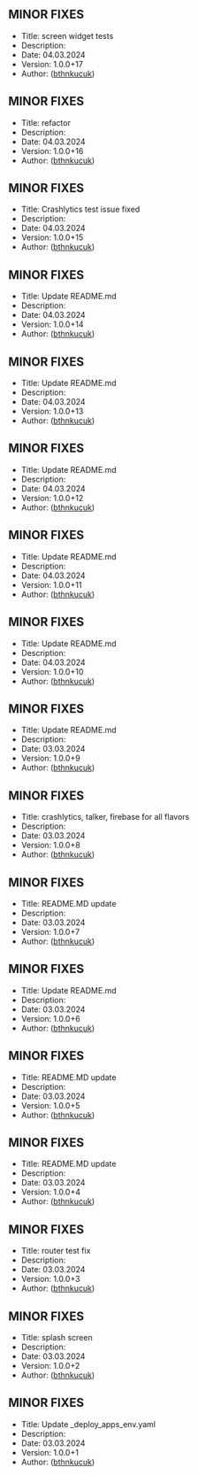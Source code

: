 ## MINOR FIXES
- Title: screen widget tests
- Description: 
- Date: 04.03.2024
- Version: 1.0.0+17
- Author: ([bthnkucuk](https://github.com/bthnkucuk/dementia/commit/2c27ed1))

## MINOR FIXES
- Title: refactor
- Description: 
- Date: 04.03.2024
- Version: 1.0.0+16
- Author: ([bthnkucuk](https://github.com/bthnkucuk/dementia/commit/9c8d2a3))

## MINOR FIXES
- Title: Crashlytics test issue fixed
- Description: 
- Date: 04.03.2024
- Version: 1.0.0+15
- Author: ([bthnkucuk](https://github.com/bthnkucuk/dementia/commit/ad2512c))

## MINOR FIXES
- Title: Update README.md
- Description: 
- Date: 04.03.2024
- Version: 1.0.0+14
- Author: ([bthnkucuk](https://github.com/bthnkucuk/dementia/commit/6b6deab))

## MINOR FIXES
- Title: Update README.md
- Description: 
- Date: 04.03.2024
- Version: 1.0.0+13
- Author: ([bthnkucuk](https://github.com/bthnkucuk/dementia/commit/7cdbd9a))

## MINOR FIXES
- Title: Update README.md
- Description: 
- Date: 04.03.2024
- Version: 1.0.0+12
- Author: ([bthnkucuk](https://github.com/bthnkucuk/dementia/commit/efa4244))

## MINOR FIXES
- Title: Update README.md
- Description: 
- Date: 04.03.2024
- Version: 1.0.0+11
- Author: ([bthnkucuk](https://github.com/bthnkucuk/dementia/commit/244ebb6))

## MINOR FIXES
- Title: Update README.md
- Description: 
- Date: 04.03.2024
- Version: 1.0.0+10
- Author: ([bthnkucuk](https://github.com/bthnkucuk/dementia/commit/dc7a632))

## MINOR FIXES
- Title: Update README.md
- Description: 
- Date: 03.03.2024
- Version: 1.0.0+9
- Author: ([bthnkucuk](https://github.com/bthnkucuk/dementia/commit/39d4592))

## MINOR FIXES
- Title: crashlytics, talker, firebase for all flavors
- Description: 
- Date: 03.03.2024
- Version: 1.0.0+8
- Author: ([bthnkucuk](https://github.com/bthnkucuk/dementia/commit/b402dbd))

## MINOR FIXES
- Title: README.MD update
- Description: 
- Date: 03.03.2024
- Version: 1.0.0+7
- Author: ([bthnkucuk](https://github.com/bthnkucuk/dementia/commit/8627eb9))

## MINOR FIXES
- Title: Update README.md
- Description: 
- Date: 03.03.2024
- Version: 1.0.0+6
- Author: ([bthnkucuk](https://github.com/bthnkucuk/dementia/commit/f7034e4))

## MINOR FIXES
- Title: README.MD update
- Description: 
- Date: 03.03.2024
- Version: 1.0.0+5
- Author: ([bthnkucuk](https://github.com/bthnkucuk/dementia/commit/2b89995))

## MINOR FIXES
- Title: README.MD update
- Description: 
- Date: 03.03.2024
- Version: 1.0.0+4
- Author: ([bthnkucuk](https://github.com/bthnkucuk/dementia/commit/e31dcc4))

## MINOR FIXES
- Title: router test fix
- Description: 
- Date: 03.03.2024
- Version: 1.0.0+3
- Author: ([bthnkucuk](https://github.com/bthnkucuk/dementia/commit/7499c23))

## MINOR FIXES
- Title: splash screen
- Description: 
- Date: 03.03.2024
- Version: 1.0.0+2
- Author: ([bthnkucuk](https://github.com/bthnkucuk/dementia/commit/dcaa776))

## MINOR FIXES
- Title: Update _deploy_apps_env.yaml
- Description: 
- Date: 03.03.2024
- Version: 1.0.0+1
- Author: ([bthnkucuk](https://github.com/bthnkucuk/dementia/commit/b0265fb))
